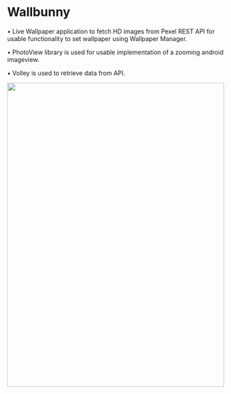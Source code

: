# Wallbunny

• Live Wallpaper application to fetch HD images from Pexel REST API for usable functionality to set wallpaper using Wallpaper Manager. 

• PhotoView library is used for usable implementation of a zooming android imageview. 

• Volley is used to retrieve data from API.


<p float="center">
 <img src="https://user-images.githubusercontent.com/72120614/117560515-46ad6c00-b043-11eb-91df-825172079b5d.png" width="500" height="700"/>

